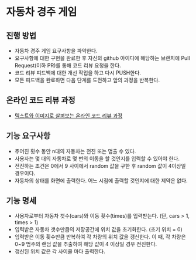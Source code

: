 # 자동차 경주 게임
## 진행 방법
* 자동차 경주 게임 요구사항을 파악한다.
* 요구사항에 대한 구현을 완료한 후 자신의 github 아이디에 해당하는 브랜치에 Pull Request(이하 PR)를 통해 코드 리뷰 요청을 한다.
* 코드 리뷰 피드백에 대한 개선 작업을 하고 다시 PUSH한다.
* 모든 피드백을 완료하면 다음 단계를 도전하고 앞의 과정을 반복한다.

## 온라인 코드 리뷰 과정
* [텍스트와 이미지로 살펴보는 온라인 코드 리뷰 과정](https://github.com/next-step/nextstep-docs/tree/master/codereview)

## 기능 요구사항
* 주어진 횟수 동안 n대의 자동차는 전진 또는 멈출 수 있다.
* 사용자는 몇 대의 자동차로 몇 번의 이동을 할 것인지를 입력할 수 있어야 한다.
* 전진하는 조건은 0에서 9 사이에서 random 값을 구한 후 random 값이 4이상일 경우이다.
* 자동차의 상태를 화면에 출력한다. 어느 시점에 출력할 것인지에 대한 제약은 없다.

## 기능 명세
* 사용자로부터 자동차 갯수(cars)와 이동 횟수(times)를 입력받는다. (단, cars > 1, times > 1)
* 입력받은 자동차 갯수만큼의 저장공간에 위치 값을 초기화한다. (초기 위치 = 0)
* 입력받은 이동 횟수만큼 반복하여 각 차량의 위치 값을 갱신한다.
  이 때, 각 차량은 0~9 범주의 랜덤 값을 추출하여 해당 값이 4 이상일 경우 전진한다.
* 갱신된 위치 값은 각 사이클 마다 출력한다.
